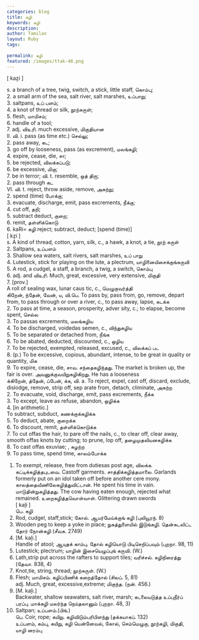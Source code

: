 ```yaml
---
categories: blog
title: கழி
keywords: கழி
description: 
author: Tamilan
layout: Ruby
tags: 
 
permalink: கழி
featured: /images/ttak-48.png
---
```

  
[ kaẕi ]  
  
s. a branch of a tree, twig, switch, a stick, little staff, கொம்பு;  
2. a small arm of the sea, salt river, salt marshes, உப்பாறு;  
3. saltpans, உப் பளம்;  
4. a knot of thread or silk, நூற்சுருள்;  
5. flesh, மாமிசம்;  
6. handle of a tool;  
7. adj. விஉரி. much excessive, மிகுதியான  
II. வி. i. pass (as time etc.) செல்லு;  
2. pass away, கட;  
3. go off by looseness, pass (as excrement), மலங்கழி;  
4. expire, cease, die, சா;  
5. be rejected, விலக்கப்படு;  
6. be excessive, மிகு;  
7. be in terror; வி. t. resemble, ஒத் திரு;  
2. pass through கட  
VI. வி. t. reject, throw aside, remove, அகற்று;  
2. spend (time) போக்கு;  
3. evacuate, discharge, emit, pass excrements, நீக்கு;  
4. cut off, தறி;  
5. subtract deduct, குறை;  
6. remit, தள்ளிக்கொடு  
6. kaRi= கழி reject; subtract, deduct; [spend (time)]  
[ kẕi ]  
s. A kind of thread, cotton, yarn, silk, c., a hawk, a knot, a tie, நூற் சுருள்  
2. Saltpans, உப்பளம்  
3. Shallow sea waters, salt rivers, salt marshes, உப் பாறு  
4. Lutestick, stick for playing on the lute, a plectrum, யாழினையிசைக்குங்கருவி  
5. A rod, a cudgel, a staff, a branch, a twig, a switch, கொம்பு  
6. adj. and விஉரி. Much, great, excessive, very extensive, மிகுதி  
7. [prov.]  
A roll of sealing wax, lunar caus tic, c., மெழுகுவர்த்தி  
கிறேன், ந்தேன், வேன், ய, வி.பெ. To pass by, pass from, go, remove, depart from, to pass through or over a river, c., to pass away, lapse, கடக்க  
2. To pass at time, a season, prosperity, adver sity, c.; to elapse, become spent, செல்ல  
3. To passas excrements, மலங்கழிய  
4. To be discharged, voidedas semen, c., விந்துகழிய  
5. To be separated or detached from, நீங்க  
6. To be abated, deducted, discounted, c., ஒழிய  
7. To be rejected, exempted, released, excused, c., விலக்கப் பட  
8. (p.) To be excessive, copious, abundant, intense, to be great in quality or quantity, மிக  
9. To expire, cease, die, சாவ. சந்தைகழிந்தது. The market is broken up, the fair is over. அவனுக்குவயிறுகழிகிறது. He has a looseness  
க்கிறேன், த்தேன், ப்பேன், க்க, வி. a. To reject, expel, cast off, discard, exclude, dislodge, remove, strip off, sep arate from, detach, climinate, அகற்ற  
2. To evacuate, void, discharge, emit, pass excrements, நீக்க  
3. To except, leave as refuse, abandon, ஒழிக்க  
4. [in arithmetic.]  
To subtract, subduct, கணக்குக்கழிக்க  
5. To deduct, abate, குறைக்க  
6. To discount, remit, தள்ளிக்கொடுக்க  
7. To cut offas the hair, to pare off the nails, c., to clear off, clear away, smooth offas knots by cutting; to prune, lop off, தழைமுதலியனகழிக்க  
8. To cast offas exuviae; , கழற்ற  
9. To pass time, spend time, காலம்போக்க  
1. To exempt, release, free from dutiesas post age, விலக்க. கட்டிக்கழித்தபுடவை. Castoff garments. சாத்திக்கழித்தமாலை. Garlands formerly put on an idol taken off before another cere mony. காலத்தைவீணிலேகழித்துவிட்டான். He spent his time in vain. மாடுதின்றுகழித்தது. The cow having eaten enough, rejected what remained. உறைகழித்தவொள்வாள். Glittering drawn swords  
[ kaḻi ]  
பெ. கழி  
1. Rod, cudgel, staff,stick; கோல். ஆயர்மேய்க்குங் கழி (புலியூரந். 8)  
2. Wooden peg to keep a yoke in place; நுகத்துளையில் இடுங்கழி. தென்கடலிட்ட தோர் நோன்கழி (சீவக. 2749)  
3. [M. kaḻi.]  
Handle of atool; ஆயுதக் காம்பு. தோல் கழியொடு பிடிசெறிப்பவும் (புறநா. 98, 11)  
4. Lutestick; plectrum; யாழின் இசையெழுப்புங் கருவி. (W.)  
5. Lath,strip put across the rafters to support tiles; வரிச்சல். கழிநிரைத்து (தேவா. 838, 4)  
6. Knot,tie, string, thread; நூற்சுருள். (W.)  
7. Flesh; மாமிசம். கழிப்பிணிக் கறைத்தோல் (சிலப். 5, 81)  
adj. Much, great, excessive,extreme; மிகுந்த. (நன். 456.)  
1. [M. kaḻi.]  
Backwater, shallow seawaters, salt river, marsh; கடலையடுத்த உப்புநீர்ப் பரப்பு. மாக்கழி மலர்ந்த நெய்தலானும் (புறநா. 48, 3)  
2. Saltpan; உப்பளம்.(பிங்.)  
பெ. Coir, rope; கயிறு. கழிவிடும்பரிபிளந்து (தக்கயாகப். 132)  
உப்பளம், கம்பு, கயிறு, கழி யென்னேவல், கோல், செம்மெழுகு, நூற்கழி, மிகுதி, யாழி னரம்பு